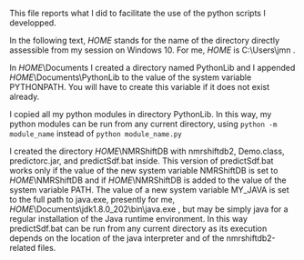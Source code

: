 This file reports what I did to facilitate the use of the python scripts
I developped.

In the following text, *HOME* stands for the name of the directory 
directly assessible from my session on Windows 10.
For me, *HOME* is C:\Users\jmn .

In *HOME*\Documents I created a directory named PythonLib
and I appended *HOME*\Documents\PythonLib to the value of the system variable PYTHONPATH.
You will have to create this variable if it does not exist already.

I copied all my python modules in directory PythonLib.
In this way, my python modules can be run from any current directory, using `python -m module_name` instead of
`python module_name.py`

I created the directory *HOME*\NMRShiftDB with nmrshiftdb2\, Demo.class, predictorc.jar, and predictSdf.bat inside.
This version of predictSdf.bat works only if the value of the new system variable NMRShiftDB
is set to *HOME*\NMRShiftDB and if *HOME*\NMRShiftDB is added to the
value of the system variable PATH. 
The value of a new system variable MY_JAVA is set to the full path to java.exe,
presently for me, *HOME*\Documents\jdk1.8.0_202\bin\java.exe , but may be simply java for a regular installation of the Java
runtime environment.
In this way predictSdf.bat can be run from any current directory as its execution depends on the location
of the java interpreter and of the nmrshiftdb2-related files.

